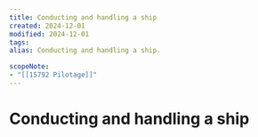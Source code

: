 ```yaml
---
title: Conducting and handling a ship
created: 2024-12-01
modified: 2024-12-01
tags: 
alias: Conducting and handling a ship.

scopeNote:
- "[[15792 Pilotage]]"
---
```

# Conducting and handling a ship
